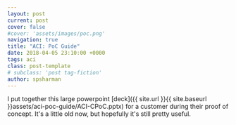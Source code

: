 ```yaml
---
layout: post
current: post
cover: false
#cover: 'assets/images/poc.png'
navigation: true
title: "ACI: PoC Guide"
date: 2018-04-05 23:10:00 +0000
tags: aci
class: post-template
# subclass: 'post tag-fiction'
author: spsharman
---
```

I put together this large powerpoint [deck]({{ site.url }}{{ site.baseurl }}assets/aci-poc-guide/ACI-CPoC.pptx) for a customer during their proof of concept. It's a little old now, but hopefully it's still pretty useful.

<br>
